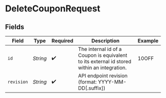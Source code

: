 # DeleteCouponRequest


## Fields

| Field                                                                                      | Type                                                                                       | Required                                                                                   | Description                                                                                | Example                                                                                    |
| ------------------------------------------------------------------------------------------ | ------------------------------------------------------------------------------------------ | ------------------------------------------------------------------------------------------ | ------------------------------------------------------------------------------------------ | ------------------------------------------------------------------------------------------ |
| `id`                                                                                       | *String*                                                                                   | :heavy_check_mark:                                                                         | The internal id of a Coupon is equivalent to its external id stored within an integration. | 10OFF                                                                                      |
| `revision`                                                                                 | *String*                                                                                   | :heavy_check_mark:                                                                         | API endpoint revision (format: YYYY-MM-DD[.suffix])                                        |                                                                                            |